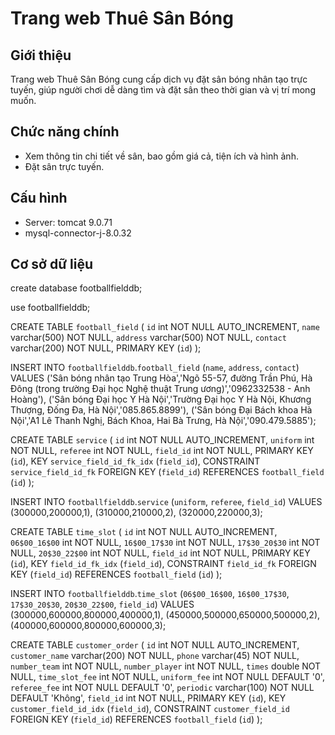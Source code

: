 # Trang web Thuê Sân Bóng

## Giới thiệu
Trang web Thuê Sân Bóng cung cấp dịch vụ đặt sân bóng nhân tạo trực tuyến, giúp người chơi dễ dàng tìm và đặt sân theo thời gian và vị trí mong muốn.

## Chức năng chính
- Xem thông tin chi tiết về sân, bao gồm giá cả, tiện ích và hình ảnh.
- Đặt sân trực tuyến.

## Cấu hình
- Server: tomcat 9.0.71
- mysql-connector-j-8.0.32

## Cơ sở dữ liệu
create database footballfielddb;

use footballfielddb;

CREATE TABLE `football_field` (
  `id` int NOT NULL AUTO_INCREMENT,
  `name` varchar(500) NOT NULL,
  `address` varchar(500) NOT NULL,
  `contact` varchar(200) NOT NULL,
  PRIMARY KEY (`id`)
);

INSERT INTO `footballfielddb`.`football_field`
(`name`,
`address`,
`contact`)
VALUES
('Sân bóng nhân tạo Trung Hòa','Ngõ 55-57, đường Trần Phú, Hà Đông (trong trường Đại học Nghệ thuật Trung ương)','0962332538 - Anh Hoàng'),
('Sân bóng Đại học Y Hà Nội','Trường Đại học Y Hà Nội, Khương Thượng, Đống Đa, Hà Nội','085.865.8899'),
('Sân bóng Đại Bách khoa Hà Nội','A1 Lê Thanh Nghị, Bách Khoa, Hai Bà Trưng, Hà Nội','090.479.5885');

CREATE TABLE `service` (
  `id` int NOT NULL AUTO_INCREMENT,
  `uniform` int NOT NULL,
  `referee` int NOT NULL,
  `field_id` int NOT NULL,
  PRIMARY KEY (`id`),
  KEY `service_field_id_fk_idx` (`field_id`),
  CONSTRAINT `service_field_id_fk` FOREIGN KEY (`field_id`) REFERENCES `football_field` (`id`)
);

INSERT INTO `footballfielddb`.`service`
(`uniform`,
`referee`,
`field_id`)
VALUES
(300000,200000,1),
(310000,210000,2),
(320000,220000,3);

CREATE TABLE `time_slot` (
  `id` int NOT NULL AUTO_INCREMENT,
  `06$00_16$00` int NOT NULL,
  `16$00_17$30` int NOT NULL,
  `17$30_20$30` int NOT NULL,
  `20$30_22$00` int NOT NULL,
  `field_id` int NOT NULL,
  PRIMARY KEY (`id`),
  KEY `field_id_fk_idx` (`field_id`),
  CONSTRAINT `field_id_fk` FOREIGN KEY (`field_id`) REFERENCES `football_field` (`id`)
);

INSERT INTO `footballfielddb`.`time_slot`
(`06$00_16$00`,
`16$00_17$30`,
`17$30_20$30`,
`20$30_22$00`,
`field_id`)
VALUES
(300000,600000,800000,400000,1),
(450000,500000,650000,500000,2),
(400000,600000,800000,600000,3);

CREATE TABLE `customer_order` (
  `id` int NOT NULL AUTO_INCREMENT,
  `customer_name` varchar(200) NOT NULL,
  `phone` varchar(45) NOT NULL,
  `number_team` int NOT NULL,
  `number_player` int NOT NULL,
  `times` double NOT NULL,
  `time_slot_fee` int NOT NULL,
  `uniform_fee` int NOT NULL DEFAULT '0',
  `referee_fee` int NOT NULL DEFAULT '0',
  `periodic` varchar(100) NOT NULL DEFAULT 'Không',
  `field_id` int NOT NULL,
  PRIMARY KEY (`id`),
  KEY `customer_field_id_idx` (`field_id`),
  CONSTRAINT `customer_field_id` FOREIGN KEY (`field_id`) REFERENCES `football_field` (`id`)
);
